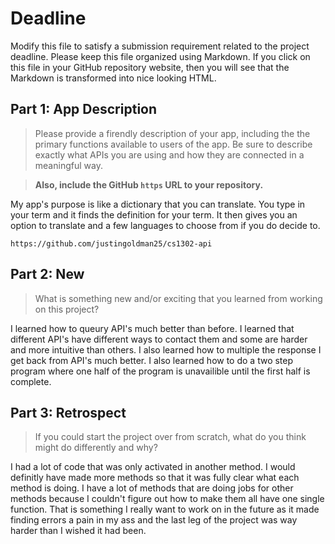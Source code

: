 # Deadline

Modify this file to satisfy a submission requirement related to the project
deadline. Please keep this file organized using Markdown. If you click on
this file in your GitHub repository website, then you will see that the
Markdown is transformed into nice looking HTML.

## Part 1: App Description

> Please provide a firendly description of your app, including the
> the primary functions available to users of the app. Be sure to
> describe exactly what APIs you are using and how they are connected
> in a meaningful way.

> **Also, include the GitHub `https` URL to your repository.**

My app's purpose is like a dictionary that you can translate. You type in your term
    and it finds the definition for your term. It then gives you an option
    to translate and a few languages to choose from if you do decide to.

    https://github.com/justingoldman25/cs1302-api

## Part 2: New

> What is something new and/or exciting that you learned from working
> on this project?

I learned how to queury API's much better than before. I learned that different API's have different
    ways to contact them and some are harder and more intuitive than others.
    I also learned how to multiple the response I get back from API's much better.
    I also learned how to do a two step program where one half of the program is unavailible
    until the first half is complete.

## Part 3: Retrospect

> If you could start the project over from scratch, what do
> you think might do differently and why?

I had a lot of code that was only activated in another method. I would definitly have made more methods so
    that it was fully clear what each method is doing. I have a lot of methods that are doing jobs
    for other methods because I couldn't figure out how to make them all have one single function.
    That is something I really want to work on in the future as it made finding errors a pain in my ass
    and the last leg of the project was way harder than I wished it had been.
